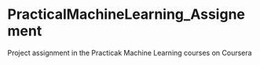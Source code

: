 # PracticalMachineLearning_Assignement
Project assignment in the Practicak Machine Learning courses on Coursera
